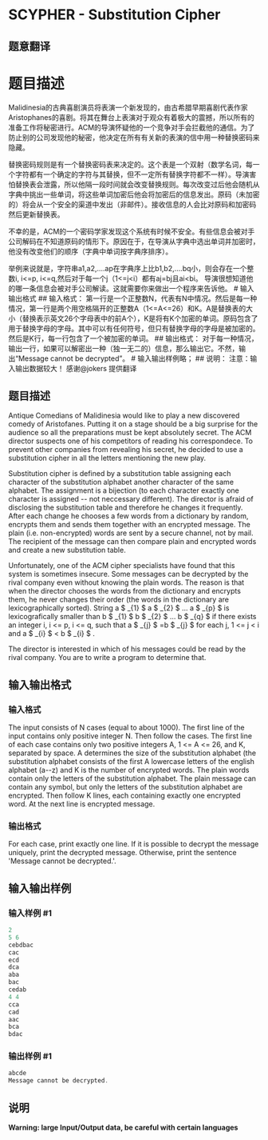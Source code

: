 # SCYPHER - Substitution Cipher

## 题意翻译

# 题目描述

Malidinesia的古典喜剧演员将表演一个新发现的，由古希腊早期喜剧代表作家Aristophanes的喜剧。将其在舞台上表演对于观众有着极大的震撼，所以所有的准备工作将秘密进行。ACM的导演怀疑他的一个竞争对手会拦截他的通信。为了防止别的公司发现他的秘密，他决定在所有有关新的表演的信中用一种替换密码来隐藏。

替换密码规则是有一个替换密码表来决定的。这个表是一个双射（数学名词，每一个字符都有一个确定的字符与其替换，但不一定所有替换字符都不一样）。导演害怕替换表会泄露，所以他隔一段时间就会改变替换规则。每次改变过后他会随机从字典中挑出一些单词，将这些单词加密后他会将加密后的信息发出。原码（未加密的）将会从一个安全的渠道中发出（非邮件）。接收信息的人会比对原码和加密码然后更新替换表。

不幸的是，ACM的一个密码学家发现这个系统有时候不安全。有些信息会被对手公司解码在不知道原码的情形下。原因在于，在导演从字典中选出单词并加密时，他没有改变他们的顺序（字典中单词按字典序排序）。

举例来说就是，字符串a1,a2,....ap在字典序上比b1,b2,....bq小，则会存在一个整数i, i<=p, i<=q,然后对于每一个j（1<=j<i）都有aj=bj且ai<bi。 导演很想知道他的哪一条信息会被对手公司解读。这就需要你来做出一个程序来告诉他。 # 输入输出格式 ## 输入格式： 第一行是一个正整数N，代表有N中情况。然后是每一种情况，第一行是两个用空格隔开的正整数A（1<=A<=26）和K。A是替换表的大小（替换表示英文26个字母表中的前A个），K是将有K个加密的单词。原码包含了用于替换字母的字母。其中可以有任何符号，但只有替换字母的字母是被加密的。然后是K行，每一行包含了一个被加密的单词。 ## 输出格式： 对于每一种情况，输出一行，如果可以解密出一种（独一无二的）信息，那么输出它。不然，输出“Message cannot be decrypted”。 # 输入输出样例略； ## 说明： 注意：输入输出数据较大！ 感谢@jokers 提供翻译

## 题目描述

Antique Comedians of Malidinesia would like to play a new discovered comedy of Aristofanes. Putting it on a stage should be a big surprise for the audience so all the preparations must be kept absolutely secret. The ACM director suspects one of his competitors of reading his correspondece. To prevent other companies from revealing his secret, he decided to use a substitution cipher in all the letters mentioning the new play.

Substitution cipher is defined by a substitution table assigning each character of the substitution alphabet another character of the same alphabet. The assignment is a bijection (to each character exactly one character is assigned -- not neccessary different). The director is afraid of disclosing the substitution table and therefore he changes it frequently. After each change he chooses a few words from a dictionary by random, encrypts them and sends them together with an encrypted message. The plain (i.e. non-encrypted) words are sent by a secure channel, not by mail. The recipient of the message can then compare plain and encrypted words and create a new substitution table.

Unfortunately, one of the ACM cipher specialists have found that this system is sometimes insecure. Some messages can be decrypted by the rival company even without knowing the plain words. The reason is that when the director chooses the words from the dictionary and encrypts them, he never changes their order (the words in the dictionary are lexicographically sorted). String a $ _{1} $ a $ _{2} $ ... a $ _{p} $ is lexicografically smaller than b $ _{1} $ b $ _{2} $ ... b $ _{q} $ if there exists an integer i, i <= p, i <= q, such that a $ _{j} $ =b $ _{j} $ for each j, 1 <= j < i and a $ _{i} $ < b $ _{i} $ .

The director is interested in which of his messages could be read by the rival company. You are to write a program to determine that.

## 输入输出格式

### 输入格式

The input consists of N cases (equal to about 1000). The first line of the input contains only positive integer N. Then follow the cases. The first line of each case contains only two positive integers A, 1 <= A <= 26, and K, separated by space. A determines the size of the substitution alphabet (the substitution alphabet consists of the first A lowercase letters of the english alphabet (a--z) and K is the number of encrypted words. The plain words contain only the letters of the substitution alphabet. The plain message can contain any symbol, but only the letters of the substitution alphabet are encrypted. Then follow K lines, each containing exactly one encrypted word. At the next line is encrypted message.

### 输出格式

For each case, print exactly one line. If it is possible to decrypt the message uniquely, print the decrypted message. Otherwise, print the sentence 'Message cannot be decrypted.'.

## 输入输出样例

### 输入样例 #1

```cpp
2
5 6
cebdbac
cac
ecd
dca
aba
bac
cedab
4 4
cca
cad
aac
bca
bdac
```


### 输出样例 #1

```cpp
abcde
Message cannot be decrypted.
```


## 说明

**Warning: large Input/Output data, be careful with certain languages**

